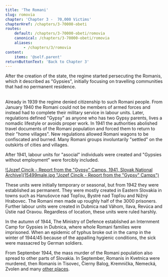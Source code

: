 ```yaml
---
title: 'The Romani'
slug: romovia
chapter: 'Chapter 3 -  70,000 Victims'
chapterHref: /chapters/3-70000-obeti
routes:
    default: /chapters/3-70000-obeti/romovia
    canonical: /chapters/3-70000-obeti/romovia
    aliases:
        - /chapters/3/romovia
content:
    items: '@self.parent'
returnButtonText: 'Back to Chapter 3'
---
```


<span class="drop-cap">A</span>fter the creation of the state, the regime started persecuting the Romanis, which it described as "Gypsies", initially focusing on travelling communities that had no permanent residence.

<br>Already in 1939 the regime denied citizenship to such Romani people. From January 1940 the Romani could not be members of armed forces and instead had to complete their military service in labour units. Later, regulations defined "Gypsy" as anyone who has two Gypsy parents, lives a nomadic lifestyle or avoids proper work. In 1941 the authorities abolished travel documents of the Romani population and forced them to return to their "home villages". New regulations allowed Romani wagons to be confiscated and burned. Many Romani groups involuntarily "settled" on the outskirts of cities and villages.

<div class="highlight">
<p>
After 1941, labour units for "asocial" individuals were created and "Gypsies without employment" were forcibly included.  
</p>
</div>

[![Jozef Cincík - Report from the "Gypsy" Camps, 1941, Slovak National Archive](15499male.jpg "Jozef Cincík - Report from the "Gypsy" Camps")](http://www.webumenia.sk/dielo/SVK:TMP.270)

These units were initially temporary or seasonal, but from 1942 they were established as permanent. They were mostly created in Eastern Slovakia in towns such as Hanušovce nad Topľou, Bystré nad Topľou and Nižný Hrabovec. The Romani men made up roughly half of the 3000 prisoners. Further labour units were created in Dubnica nad Váhom, Ilava, Revúca and Ústie nad Oravou. Regardless of location, these units were ruled harshly.

In the autumn of 1944, The Ministry of Defence established an Internment Camp for Gypsies in Dubnica, where whole Romani families were imprisoned. When an epidemic of typhus broke out in the camp in the winter of 1944/45 because of the appalling hygienic conditions, the sick were massacred by German soldiers.  

From September 1944, the mass murder of the Romani population also spread to other parts of Slovakia. In September, Romanis in Kvetnica were murdered, then Romanis in Tisovec, Čierny Balog, Kremnička, Nemecká, Zvolen and many [other places](http://www.romaholocaust.sk/sk/).